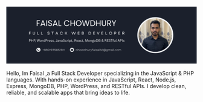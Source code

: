 ![banner](https://github.com/faisalchowdhury/faisalchowdhury/blob/main/Profile%20banner.png)
</br>
<p>Hello, Im Faisal ,a Full Stack Developer specializing in the JavaScript & PHP languages. With hands-on experience in JavaScript, React, Node.js, Express, MongoDB, PHP, WordPress, and RESTful APIs. I develop clean, reliable, and scalable apps that bring ideas to life.</p>


